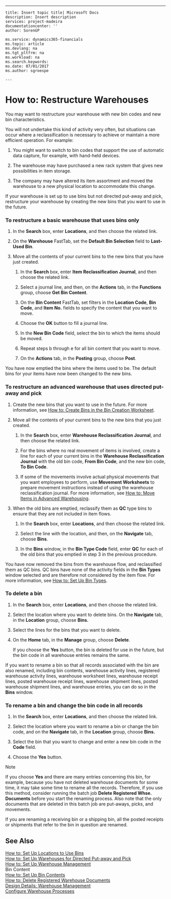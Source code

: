 ---
    title: Insert topic title| Microsoft Docs
    description: Insert description
    services: project-madeira
    documentationcenter: ''
    author: SorenGP

    ms.service: dynamics365-financials
    ms.topic: article
    ms.devlang: na
    ms.tgt_pltfrm: na
    ms.workload: na
    ms.search.keywords:
    ms.date: 07/01/2017
    ms.author: sgroespe

    ---
# How to: Restructure Warehouses
You may want to restructure your warehouse with new bin codes and new bin characteristics.  
  
 You will not undertake this kind of activity very often, but situations can occur where a reclassification is necessary to achieve or maintain a more efficient operation. For example:  
  
1.  You might want to switch to bin codes that support the use of automatic data capture, for example, with hand-held devices.  
  
2.  The warehouse may have purchased a new rack system that gives new possibilities in item storage.  
  
3.  The company may have altered its item assortment and moved the warehouse to a new physical location to accommodate this change.  
  
 If your warehouse is set up to use bins but not directed put-away and pick, restructure your warehouse by creating the new bins that you want to use in the future.  
  
### To restructure a basic warehouse that uses bins only  
  
1.  In the **Search** box, enter **Locations**, and then choose the related link.  
  
2.  On the **Warehouse** FastTab, set the **Default Bin Selection** field to **Last-Used Bin**.  
  
3.  Move all the contents of your current bins to the new bins that you have just created.  
  
    1.  In the **Search** box, enter **Item Reclassification Journal**, and then choose the related link.  
  
    2.  Select a journal line, and then, on the **Actions** tab, in the **Functions** group, choose **Get Bin Content**.  
  
    3.  On the **Bin Content** FastTab, set filters in the **Location Code**, **Bin Code**, and **Item No.** fields to specify the content that you want to move.  
  
    4.  Choose the **OK** button to fill a journal line.  
  
    5.  In the **New Bin Code** field, select the bin to which the items should be moved.  
  
    6.  Repeat steps b through e for all bin content that you want to move.  
  
    7.  On the **Actions** tab, in the **Posting** group, choose **Post**.  
  
 You have now emptied the bins where the items used to be. The default bins for your items have now been changed to the new bins.  
  
### To restructure an advanced warehouse that uses directed put-away and pick  
  
1.  Create the new bins that you want to use in the future. For more information, see [How to: Create Bins in the Bin Creation Worksheet](../how-to-create-bins-in-the-bin-creation-worksheet.md).  
  
2.  Move all the contents of your current bins to the new bins that you just created.  
  
    1.  In the **Search** box, enter **Warehouse Reclassification Journal**, and then choose the related link.  
  
    2.  For the bins where no real movement of items is involved, create a line for each of your current bins in the **Warehouse Reclassification Journal** with the old bin code, **From Bin Code**, and the new bin code, **To Bin Code**.  
  
    3.  If some of the movements involve actual physical movements that you want employees to perform, use **Movement Worksheets** to prepare movement instructions instead of using the warehouse reclassification journal. For more information, see [How to: Move Items in Advanced Warehousing](../how-to-move-items-in-advanced-warehousing.md).  
  
3.  When the old bins are emptied, reclassify them as **QC** type bins to ensure that they are not included in item flows.  
  
    1.  In the **Search** box, enter **Locations**, and then choose the related link.  
  
    2.  Select the line with the location, and then, on the **Navigate** tab, choose **Bins**.  
  
    3.  In the **Bins** window, in the **Bin Type Code** field, enter **QC** for each of the old bins that you emptied in step 3 in the previous procedure.  
  
 You have now removed the bins from the warehouse flow, and reclassified them as QC bins. QC bins have none of the activity fields in the **Bin Types** window selected and are therefore not considered by the item flow. For more information, see [How to: Set Up Bin Types](../how-to-set-up-bin-types.md).  
  
### To delete a bin  
  
1.  In the **Search** box, enter **Locations**, and then choose the related link.  
  
2.  Select the location where you want to delete bins. On the **Navigate** tab, in the **Location** group, choose **Bins.**  
  
3.  Select the lines for the bins that you want to delete.  
  
4.  On the **Home** tab, in the **Manage** group, choose **Delete**.  
  
     If you choose the **Yes** button, the bin is deleted for use in the future, but the bin code in all warehouse entries remains the same.  
  
 If you want to rename a bin so that all records associated with the bin are also renamed, including bin contents, warehouse activity lines, registered warehouse activity lines, warehouse worksheet lines, warehouse receipt lines, posted warehouse receipt lines, warehouse shipment lines, posted warehouse shipment lines, and warehouse entries, you can do so in the **Bins** window.  
  
### To rename a bin and change the bin code in all records  
  
1.  In the **Search** box, enter **Locations**, and then choose the related link.  
  
2.  Select the location where you want to rename a bin or change the bin code, and on the **Navigate** tab, in the **Location** group, choose **Bins.**  
  
3.  Select the bin that you want to change and enter a new bin code in the **Code** field.  
  
4.  Choose the **Yes** button.  
  
> [!NOTE]  
>  If you choose **Yes** and there are many entries concerning this bin, for example, because you have not deleted warehouse documents for some time, it may take some time to rename all the records. Therefore, if you use this method, consider running the batch job **Delete Registered Whse. Documents** before you start the renaming process. Also note that the only documents that are deleted in this batch job are put-aways, picks, and movements.  
>   
>  If you are renaming a receiving bin or a shipping bin, all the posted receipts or shipments that refer to the bin in question are renamed.  
  
## See Also  
 [How to: Set Up Locations to Use Bins](../how-to-set-up-locations-to-use-bins.md)   
 [How to: Set Up Warehouses for Directed Put-away and Pick](../how-to-set-up-warehouses-for-directed-put-away-and-pick.md)   
 [How to: Set Up Warehouse Management](../how-to-set-up-warehouse-management.md)   
 Bin Content   
 [How to: Set Up Bin Contents](../how-to-set-up-bin-contents.md)   
 [How to: Delete Registered Warehouse Documents](../how-to-delete-registered-warehouse-documents.md)   
 [Design Details: Warehouse Management](design-details-warehouse-management.md)   
 [Configure Warehouse Processes](../configure-warehouse-processes.md)